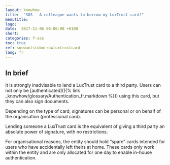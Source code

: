 ```yaml
---
layout: knowhow
title:  "SOS – A colleague wants to borrow my LuxTrust card!"
menutitle:
logo:
date:  2017-11-06 00:00:00 +0100
short:
categories: f-sos
toc: true
ref: soswantstoborrowluxtrustcard
lang: fr
---
```


## In brief
It is strongly inadvisable to lend a LuxTrust card to a third party. Users can not only be [authenticated](({% link _knowhow/glossary/Authentication_fr.markdown %})) using this card, but they can also sign documents.

Depending on the type of card, signatures can be personal or on behalf of the organisation (professional card).

Lending someone a LuxTrust card is the equivalent of giving a third party an absolute power of signature, with no restrictions.

For organisational reasons, the entity should hold “spare” cards intended for users who have accidentally left theirs at home. These cards only work within the entity and are only allocated for one day to enable in-house authentication.
